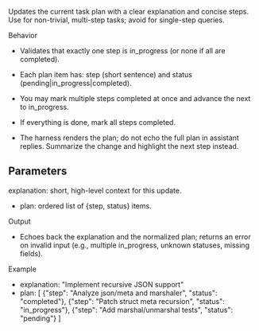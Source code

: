 Updates the current task plan with a clear explanation and concise steps. Use for non-trivial, multi-step tasks; avoid for single-step queries.

Behavior
- Validates that exactly one step is in_progress
(or none if all are completed).
- Each plan item has: step (short sentence) and status (pending|in_progress|completed).
- You may mark multiple steps completed at once and advance the next to in_progress.

- If everything is done, mark all steps completed.
- The harness renders the plan; do not echo the full plan in assistant replies. Summarize the change and highlight the next step instead.

Parameters
-
explanation: short, high-level context for this update.
- plan: ordered list of {step, status} items.

Output
- Echoes back the explanation and the normalized plan; returns an error on invalid input (e.g.,
multiple in_progress, unknown statuses, missing fields).

Example
- explanation: "Implement recursive JSON support"
- plan: [
  {"step": "Analyze json/meta and marshaler", "status": "completed"},
  {"step":
"Patch struct meta recursion", "status": "in_progress"},
  {"step": "Add marshal/unmarshal tests", "status": "pending"}
]